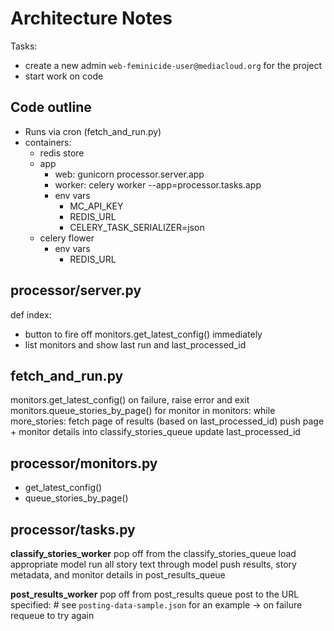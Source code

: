 Architecture Notes
==================

Tasks:
* create a new admin `web-feminicide-user@mediacloud.org` for the project
* start work on code

Code outline
------------

* Runs via cron (fetch_and_run.py)
* containers:
  * redis store
  * app
    * web: gunicorn processor.server.app
    * worker: celery worker --app=processor.tasks.app
    * env vars
      * MC_API_KEY
      * REDIS_URL
      * CELERY_TASK_SERIALIZER=json
  * celery flower
    * env vars
      * REDIS_URL

## processor/server.py

def index:
 * button to fire off monitors.get_latest_config() immediately
 * list monitors and show last run and last_processed_id

## fetch_and_run.py

monitors.get_latest_config()
  on failure, raise error and exit
monitors.queue_stories_by_page()
   for monitor in monitors:
      while more_stories:
          fetch page of results (based on last_processed_id)
          push page + monitor details into classify_stories_queue
          update last_processed_id

## processor/monitors.py

* get_latest_config()
* queue_stories_by_page()

## processor/tasks.py

**classify_stories_worker**
  pop off from the classify_stories_queue
  load appropriate model
  run all story text through model
  push results, story metadata, and monitor details in post_results_queue

**post_results_worker**
  pop off from post_results queue
  post to the URL specified:  # see `posting-data-sample.json` for an example
   -> on failure requeue to try again
